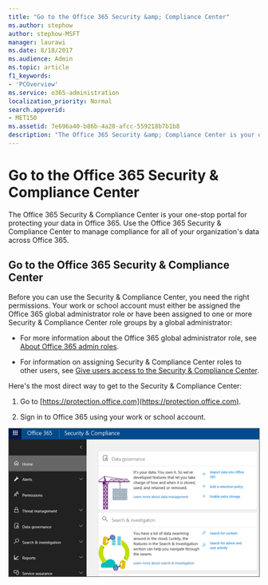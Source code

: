 ```yaml
---
title: "Go to the Office 365 Security &amp; Compliance Center"
ms.author: stephow
author: stephow-MSFT
manager: laurawi
ms.date: 8/18/2017
ms.audience: Admin
ms.topic: article
f1_keywords:
- 'PCOverview'
ms.service: o365-administration
localization_priority: Normal
search.appverid:
- MET150
ms.assetid: 7e696a40-b86b-4a20-afcc-559218b7b1b8
description: "The Office 365 Security &amp; Compliance Center is your one-stop portal for protecting your data in Office 365. Use the Office 365 Security &amp; Compliance Center to manage compliance for all of your organization's data across Office 365."
---
```


# Go to the Office 365 Security &amp; Compliance Center

The Office 365 Security &amp; Compliance Center is your one-stop portal for protecting your data in Office 365. Use the Office 365 Security &amp; Compliance Center to manage compliance for all of your organization's data across Office 365.
  
## Go to the Office 365 Security &amp; Compliance Center

Before you can use the Security &amp; Compliance Center, you need the right permissions. Your work or school account must either be assigned the Office 365 global administrator role or have been assigned to one or more Security &amp; Compliance Center role groups by a global administrator:
  
- For more information about the Office 365 global administrator role, see [About Office 365 admin roles](https://support.office.com/article/da585eea-f576-4f55-a1e0-87090b6aaa9d). 
    
- For information on assigning Security &amp; Compliance Center roles to other users, see [Give users access to the Security &amp; Compliance Center](grant-access-to-the-security-and-compliance-center.md).
    
Here's the most direct way to get to the Security &amp; Compliance Center:
  
1. Go to [https://protection.office.com](https://protection.office.com).
    
2. Sign in to Office 365 using your work or school account.
    
![Office 365 Security &amp; Compliance Center home page](media/f1d35324-ac44-4f59-96a7-b11767b43201.png)
  

